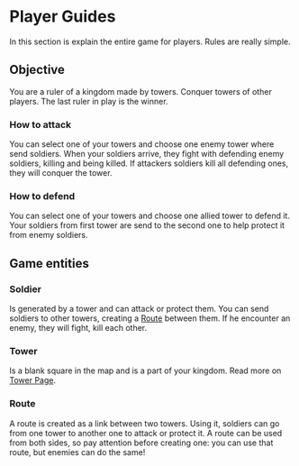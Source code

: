 # Player Guides

In this section is explain the entire game for players. Rules are really simple.

## Objective

You are a ruler of a kingdom made by towers. Conquer towers of other players. The last ruler in play is the winner.

### How to attack

You can select one of your towers and choose one enemy tower where send soldiers. When your soldiers arrive, they fight with defending enemy soldiers, killing and being killed. If attackers soldiers kill all defending ones, they will conquer the tower.

### How to defend

You can select one of your towers and choose one allied tower to defend it. Your soldiers from first tower are send to the second one to help protect it from enemy soldiers.

## Game entities

### Soldier

Is generated by a tower and can attack or protect them. You can send soldiers to other towers, creating a [Route](#route) between them. If he encounter an enemy, they will fight, kill each other.

### Tower

Is a blank square in the map and is a part of your kingdom. Read more on [Tower Page](player/tower).

### Route

A route is created as a link between two towers. Using it, soldiers can go from one tower to another one to attack or protect it. A route can be used from both sides, so pay attention before creating one: you can use that route, but enemies can do the same!
